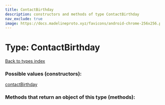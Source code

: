 ```yaml
---
title: ContactBirthday
description: constructors and methods of type ContactBirthday
nav_exclude: true
image: https://docs.madelineproto.xyz/favicons/android-chrome-256x256.png
---
```

# Type: ContactBirthday
[Back to types index](index.html)



### Possible values (constructors):

[contactBirthday](/API_docs/constructors/contactBirthday.html)  



### Methods that return an object of this type (methods):



